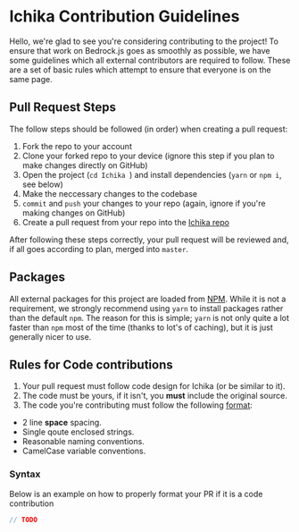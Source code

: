 # Ichika Contribution Guidelines

Hello, we're glad to see you're considering contributing to the project! To ensure that work on Bedrock.js goes as smoothly as possible, we have some guidelines which all external contributors are required to follow. These are a set of basic rules which attempt to ensure that everyone is on the same page. 

## Pull Request Steps
The follow steps should be followed (in order) when creating a pull request:
1. Fork the repo to your account
2. Clone your forked repo to your device (ignore this step if you plan to make changes directly on GitHub)
3. Open the project (`cd Ichika `) and install dependencies (`yarn` or `npm i`, see below)
4. Make the neccessary changes to the codebase
5. `commit` and `push` your changes to your repo (again, ignore if you're making changes on GitHub)
6. Create a pull request from your repo into the [Ichika repo](https://github.com/IchikaJS/Ichika)

After following these steps correctly, your pull request will be reviewed and, if all goes according to plan, merged into `master`.

## Packages
All external packages for this project are loaded from [NPM](https://npmjs.com). While it is not a requirement, we strongly recommend using `yarn` to install packages rather than the default `npm`.
The reason for this is simple; `yarn` is not only quite a lot faster than `npm` most of the time (thanks to lot's of caching), but it is just generally nicer to use.

## Rules for Code contributions
1. Your pull request must follow code design for Ichika (or be similar to it).
2. The code must be yours, if it isn't, you **must** include the original source.
3. The code you're contributing must follow the following [format](#syntax):
 - 2 line **space** spacing.
 - Single qoute enclosed strings.
 - Reasonable naming conventions.
 - CamelCase variable conventions.

### Syntax
Below is an example on how to properly format your PR if it is a code contribution
```ts
// TODO
```
